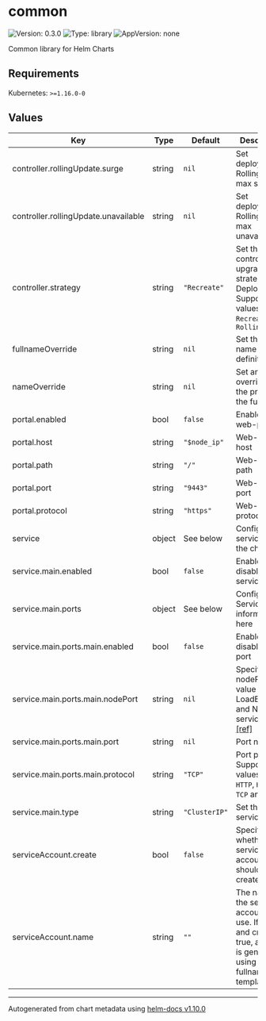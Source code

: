 # common

![Version: 0.3.0](https://img.shields.io/badge/Version-0.3.0-informational?style=flat-square) ![Type: library](https://img.shields.io/badge/Type-library-informational?style=flat-square) ![AppVersion: none](https://img.shields.io/badge/AppVersion-none-informational?style=flat-square)

Common library for Helm Charts

## Requirements

Kubernetes: `>=1.16.0-0`

## Values

| Key | Type | Default | Description |
|-----|------|---------|-------------|
| controller.rollingUpdate.surge | string | `nil` | Set deployment RollingUpdate max surge |
| controller.rollingUpdate.unavailable | string | `nil` | Set deployment RollingUpdate max unavailable |
| controller.strategy | string | `"Recreate"` | Set the controller upgrade strategy. For Deployments, Supported values are `Recreate` and `RollingUpdate` |
| fullnameOverride | string | `nil` | Set the entire name definition |
| nameOverride | string | `nil` | Set an override for the prefix of the fullname |
| portal.enabled | bool | `false` | Enable the web-portal |
| portal.host | string | `"$node_ip"` | Web-portal host |
| portal.path | string | `"/"` | Web-portal path |
| portal.port | string | `"9443"` | Web-portal port |
| portal.protocol | string | `"https"` | Web-portal protocol |
| service | object | See below | Configure the services for the chart here |
| service.main.enabled | bool | `false` | Enables or disables the service |
| service.main.ports | object | See below | Configure the Service port information here |
| service.main.ports.main.enabled | bool | `false` | Enables or disables the port |
| service.main.ports.main.nodePort | string | `nil` | Specify the nodePort value for the LoadBalancer and NodePort service types. [[ref]](https://kubernetes.io/docs/concepts/services-networking/service/#type-nodeport) |
| service.main.ports.main.port | string | `nil` | Port number |
| service.main.ports.main.protocol | string | `"TCP"` | Port protocol. Supported values are `HTTP`, `HTTPS`, `TCP` and `UDP` |
| service.main.type | string | `"ClusterIP"` | Set the service type |
| serviceAccount.create | bool | `false` | Specifies whether a service account should be created |
| serviceAccount.name | string | `""` | The name of the service account to use. If not set and create is true, a name is generated using the fullname template |

----------------------------------------------
Autogenerated from chart metadata using [helm-docs v1.10.0](https://github.com/norwoodj/helm-docs/releases/v1.10.0)
